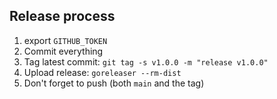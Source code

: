 ## Release process

 1. export `GITHUB_TOKEN`
 2. Commit everything
 3. Tag latest commit: `git tag -s v1.0.0 -m "release v1.0.0"`
 4. Upload release: `goreleaser --rm-dist`
 5. Don't forget to push (both `main` and the tag)
